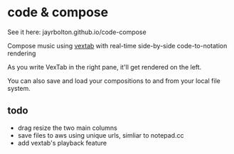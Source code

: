 # code & compose

See it here: jayrbolton.github.io/code-compose

Compose music using [vextab](https://github.com/0xfe/vextab) with real-time side-by-side code-to-notation rendering

As you write VexTab in the right pane, it'll get rendered on the left.

You can also save and load your compositions to and from your local file system.

## todo
* drag resize the two main columns
* save files to aws using unique urls, simliar to notepad.cc
* add vextab's playback feature


